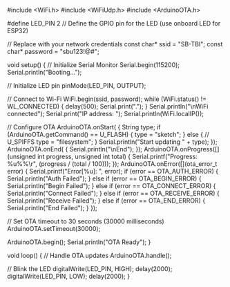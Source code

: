 #include <WiFi.h>
#include <WiFiUdp.h>
#include <ArduinoOTA.h>

#define LED_PIN 2 // Define the GPIO pin for the LED (use onboard LED for ESP32)

// Replace with your network credentials
const char* ssid = "SB-TBI";
const char* password = "sbu123!@#";

void setup() {
  // Initialize Serial Monitor
  Serial.begin(115200);
  Serial.println("Booting...");

  // Initialize LED pin
  pinMode(LED_PIN, OUTPUT);

  // Connect to Wi-Fi
  WiFi.begin(ssid, password);
  while (WiFi.status() != WL_CONNECTED) {
    delay(500);
    Serial.print(".");
  }
  Serial.println("\nWiFi connected");
  Serial.print("IP address: ");
  Serial.println(WiFi.localIP());

  // Configure OTA
  ArduinoOTA.onStart([]() {
    String type;
    if (ArduinoOTA.getCommand() == U_FLASH) {
      type = "sketch";
    } else { // U_SPIFFS
      type = "filesystem";
    }
    Serial.println("Start updating " + type);
  });
  ArduinoOTA.onEnd([]() {
    Serial.println("\nEnd");
  });
  ArduinoOTA.onProgress([](unsigned int progress, unsigned int total) {
    Serial.printf("Progress: %u%%\r", (progress / (total / 100)));
  });
  ArduinoOTA.onError([](ota_error_t error) {
    Serial.printf("Error[%u]: ", error);
    if (error == OTA_AUTH_ERROR) {
      Serial.println("Auth Failed");
    } else if (error == OTA_BEGIN_ERROR) {
      Serial.println("Begin Failed");
    } else if (error == OTA_CONNECT_ERROR) {
      Serial.println("Connect Failed");
    } else if (error == OTA_RECEIVE_ERROR) {
      Serial.println("Receive Failed");
    } else if (error == OTA_END_ERROR) {
      Serial.println("End Failed");
    }
  });

  // Set OTA timeout to 30 seconds (30000 milliseconds)
  ArduinoOTA.setTimeout(30000);

  ArduinoOTA.begin();
  Serial.println("OTA Ready");
}

void loop() {
  // Handle OTA updates
  ArduinoOTA.handle();

  // Blink the LED
  digitalWrite(LED_PIN, HIGH);
  delay(2000);
  digitalWrite(LED_PIN, LOW);
  delay(2000);
}
